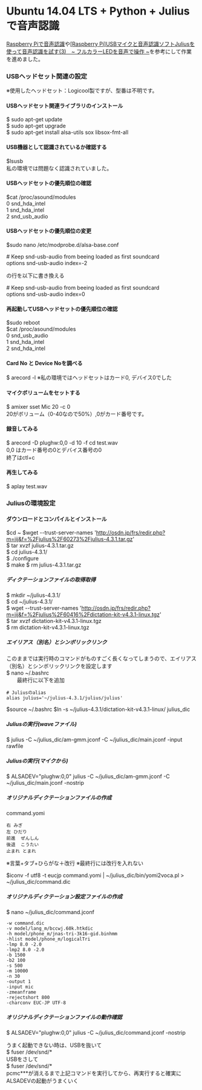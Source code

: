 # Ubuntu 14.04 LTS + Python + Juliusで音声認識
[Raspberry Piで音声認識](http://qiita.com/t_oginogin/items/f0ba9d2eb622c05558f4)や[\[Raspberry Pi\]USBマイクと音声認識ソフトJuliusを使って音声認識を試す\(3\)　~ フルカラーLEDを音声で操作 ~](http://blog.livedoor.jp/sce_info3-craft/archives/9248622.html)を参考にして作業を進めました。

### USBヘッドセット関連の設定
※使用したヘッドセット：Logicool製ですが、型番は不明です。
#### USBヘッドセット関連ライブラリのインストール
$ sudo apt-get update  
$ sudo apt-get upgrade  
$ sudo apt-get install alsa-utils sox libsox-fmt-all  

#### USB機器として認識されているか確認する  
$lsusb  
私の環境では問題なく認識されていました。

#### USBヘッドセットの優先順位の確認
$cat /proc/asound/modules  
 0 snd_hda_intel  
 1 snd_hda_intel  
 2 snd_usb_audio  

#### USBヘッドセットの優先順位の変更
$sudo nano /etc/modprobe.d/alsa-base.conf  

\# Keep snd-usb-audio from beeing loaded as first soundcard     
options snd-usb-audio index=-2  

の行を以下に書き換える

\# Keep snd-usb-audio from beeing loaded as first soundcard  
options snd-usb-audio index=0

#### 再起動してUSBヘッドセットの優先順位の確認
$sudo reboot  
$cat /proc/asound/modules  
0 snd_usb_audio  
1 snd_hda_intel  
2 snd_hda_intel  

#### Card No と Device Noを調べる
$ arecord -l
※私の環境ではヘッドセットはカード0, デバイス0でした

#### マイクボリュームをセットする
$ amixer sset Mic 20 -c 0  
20がボリューム（0-40なので50%）,0がカード番号です。

#### 録音してみる
$ arecord -D plughw:0,0 -d 10 -f cd test.wav  
0,0 はカード番号の0とデバイス番号の0  
終了はctl+c

#### 再生してみる
$ aplay test.wav

### Juliusの環境設定  
#### ダウンロードとコンパイルとインストール
$cd ~
$wget --trust-server-names   'http://osdn.jp/frs/redir.php?m=iij&f=%2Fjulius%2F60273%2Fjulius-4.3.1.tar.gz'  
$ tar xvzf julius-4.3.1.tar.gz  
$ cd julius-4.3.1/  
$ ./configure  
$ make
$ rm julius-4.3.1.tar.gz   

##### ディクテーションファイルの取得取得  
$ mkdir ~/julius-4.3.1/  
$ cd ~/julius-4.3.1/   
$ wget --trust-server-names   'http://osdn.jp/frs/redir.php?m=iij&f=%2Fjulius%2F60416%2Fdictation-kit-v4.3.1-linux.tgz'  
$ tar xvzf dictation-kit-v4.3.1-linux.tgz  
$ rm dictation-kit-v4.3.1-linux.tgz

##### エイリアス（別名）とシンボリックリンク
このままでは実行時のコマンドがものすごく長くなってしまうので、エイリアス（別名）とシンボリックリンクを設定します  
$ nano ~/.bashrc  
　　最終行に以下を追加
```
# Juliusのalias
alias julius='~/julius-4.3.1/julius/julius'
```
$source ~/.bashrc
$ln -s ~/julius-4.3.1/dictation-kit-v4.3.1-linux/ julius_dic

##### Juliusの実行(waveファイル)
$ julius -C ~/julius_dic/am-gmm.jconf -C ~/julius_dic/main.jconf -input rawfile  

##### Juliusの実行(マイクから)
$ ALSADEV="plughw:0,0" julius -C ~/julius_dic/am-gmm.jconf -C ~/julius_dic/main.jconf -nostrip

##### オリジナルディクテーションファイルの作成
command.yomi
```
右 みぎ
左 ひだり
前進  ぜんしん
後退  こうたい
止まれ とまれ
```
※言葉+タブ+ひらがな＋改行
※最終行には改行を入れない

$iconv -f utf8 -t eucjp command.yomi | ~/julius_dic/bin/yomi2voca.pl > ~/julius_dic/command.dic

##### オリジナルディクテーション設定ファイルの作成
$ nano ~/julius_dic/command.jconf
```
-w command.dic
-v model/lang_m/bccwj.60k.htkdic
-h model/phone_m/jnas-tri-3k16-gid.binhmm
-hlist model/phone_m/logicalTri
-lmp 8.0 -2.0
-lmp2 8.0 -2.0
-b 1500
-b2 100
-s 500
-m 10000
-n 30
-output 1
-input mic
-zmeanframe
-rejectshort 800
-charconv EUC-JP UTF-8
```
##### オリジナルディクテーションファイルの動作確認
$ ALSADEV="plughw:0,0" julius -C ~/julius_dic/command.jconf -nostrip  

うまく起動できない時は、USBを抜いて    
$ fuser /dev/snd/*  
USBをさして  
$ fuser /dev/snd/*  
pcmc***が消えるまで上記コマンドを実行してから、再実行すると確実にALSADEVの起動がうまくいく
